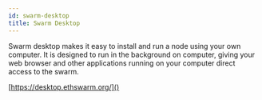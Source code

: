 ```yaml
---
id: swarm-desktop
title: Swarm Desktop
---
```


Swarm desktop makes it easy to install and run a node using your own computer. It is designed to run in the background on computer, giving your web browser and other applications running on your computer direct access to the swarm.

[https://desktop.ethswarm.org/]()